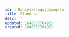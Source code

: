 ```yaml
---
id: lf8oniyvk5rpqujpzguqeso
title: Stand Up
desc: ''
updated: 1646337764923
created: 1646337764923
---
```


